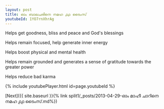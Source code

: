 ```yaml
---
layout: post
title: ഓം ബാലചരിനെ നമഹ ൧൧ ടൈംസ്
youtubeId: 1YO7rnXhrAg
---
```

 
 
Helps get goodness, bliss and peace and God's blessings
 
Helps remain focused, help generate inner energy 
 
Helps boost physical and mental health 
 
Helps remain grounded and generates a sense of gratitude towards the greater power 
 
Helps reduce bad karma
 
 
 
 


{% include youtubePlayer.html id=page.youtubeId %}
 
[Next]({{ site.baseurl }}{% link  split1/_posts/2013-04-29-ഓം മാഹീ ചാറിനെ നമഹ ൧൧ ടൈംസ്.md%})
 
